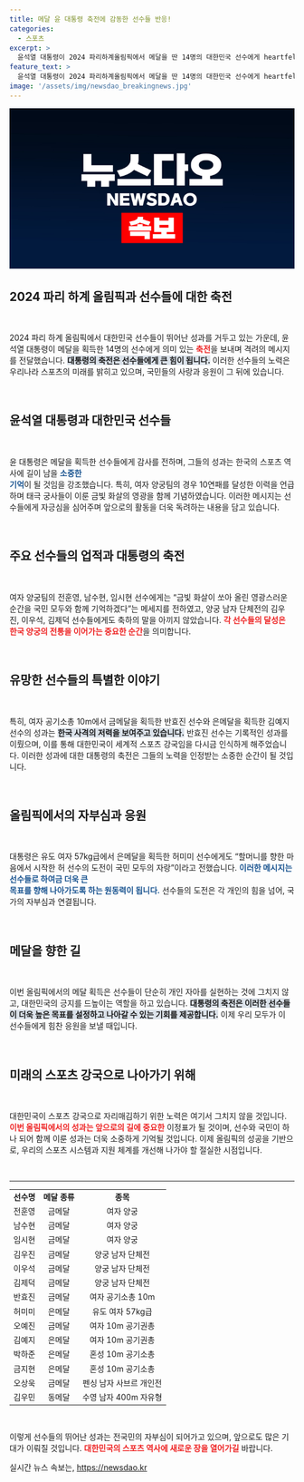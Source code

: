 ```yaml
---
title: 메달 윤 대통령 축전에 감동한 선수들 반응!
categories:
  - 스포츠
excerpt: >
  윤석열 대통령이 2024 파리하계올림픽에서 메달을 딴 14명의 대한민국 선수에게 heartfelt 축전을 보냈습니다! 각자의 영광스러운 순간을 국민과 나누며, 선수들의 지속적인 선전을 응원한다고 밝혔습니다. 클릭해서 자세한 내용을 확인하세요!
feature_text: >
  윤석열 대통령이 2024 파리하계올림픽에서 메달을 딴 14명의 대한민국 선수에게 heartfelt 축전을 보냈습니다! 각자의 영광스러운 순간을 국민과 나누며, 선수들의 지속적인 선전을 응원한다고 밝혔습니다. 클릭해서 자세한 내용을 확인하세요!
image: '/assets/img/newsdao_breakingnews.jpg'
---
```


<p><img src="/assets/img/newsdao_breakingnews.jpg" alt="implanttips 속보" /></p>

<h2 data-ke-size="size26">2024 파리 하계 올림픽과 선수들에 대한 축전</h2>

<p data-ke-size="size16">&nbsp;</p>

<p>2024 파리 하계 올림픽에서 대한민국 선수들이 뛰어난 성과를 거두고 있는 가운데, 윤석열 대통령이 메달을 획득한 14명의 선수에게 의미 있는 <b><span style="color: #ee2323;">축전</span></b>을 보내며 격려의 메시지를 전달했습니다. <b><span style="background-color: #21538527;">대통령의 축전은 선수들에게 큰 힘이 됩니다.</span></b> 이러한 선수들의 노력은 우리나라 스포츠의 미래를 밝히고 있으며, 국민들의 사랑과 응원이 그 뒤에 있습니다. </p>

<p data-ke-size="size16">&nbsp;</p>

<h2 data-ke-size="size26">윤석열 대통령과 대한민국 선수들</h2>

<p data-ke-size="size16">&nbsp;</p>

<p>윤 대통령은 메달을 획득한 선수들에게 감사를 전하며, 그들의 성과는 한국의 스포츠 역사에 길이 남을 <b><span style="color: #1a5490;">소중한<br> 기억</span></b>이 될 것임을 강조했습니다. 특히, 여자 양궁팀의 경우 10연패를 달성한 이력을 언급하며 태극 궁사들이 이룬 금빛 화살의 영광을 함께 기념하였습니다. 이러한 메시지는 선수들에게 자긍심을 심어주며 앞으로의 활동을 더욱 독려하는 내용을 담고 있습니다.</p>

<p data-ke-size="size16">&nbsp;</p>

<h2 data-ke-size="size26">주요 선수들의 업적과 대통령의 축전</h2>

<p data-ke-size="size16">&nbsp;</p>

<p>여자 양궁팀의 전훈영, 남수현, 임시현 선수에게는 “금빛 화살이 쏘아 올린 영광스러운 순간을 국민 모두와 함께 기억하겠다”는 메세지를 전하였고, 양궁 남자 단체전의 김우진, 이우석, 김제덕 선수들에게도 축하의 말을 아끼지 않았습니다. <b><span style="color: #ee2323;">각 선수들의 달성은 한국 양궁의 전통을 이어가는 중요한 순간</span></b>을 의미합니다.</p>

<p data-ke-size="size16">&nbsp;</p>

<h2 data-ke-size="size26">유망한 선수들의 특별한 이야기</h2>

<p data-ke-size="size16">&nbsp;</p>

<p>특히, 여자 공기소총 10m에서 금메달을 획득한 반효진 선수와 은메달을 획득한 김예지 선수의 성과는 <b><span style="background-color: #21538527;">한국 사격의 저력을 보여주고 있습니다.</span></b> 반효진 선수는 기록적인 성과를 이뤘으며, 이를 통해 대한민국이 세계적 스포츠 강국임을 다시금 인식하게 해주었습니다. 이러한 성과에 대한 대통령의 축전은 그들의 노력을 인정받는 소중한 순간이 될 것입니다.</p>

<p data-ke-size="size16">&nbsp;</p>

<h2 data-ke-size="size26">올림픽에서의 자부심과 응원</h2>

<p data-ke-size="size16">&nbsp;</p>

<p>대통령은 유도 여자 57kg급에서 은메달을 획득한 허미미 선수에게도 “할머니를 향한 마음에서 시작한 허 선수의 도전이 국민 모두의 자랑”이라고 전했습니다. <b><span style="color: #1a5490;">이러한 메시지는 선수들로 하여금 더욱 큰<br> 목표를 향해 나아가도록 하는 원동력이 됩니다.</span></b> 선수들의 도전은 각 개인의 힘을 넘어, 국가의 자부심과 연결됩니다.</p>

<p data-ke-size="size16">&nbsp;</p>

<h2 data-ke-size="size26">메달을 향한 길</h2>

<p data-ke-size="size16">&nbsp;</p>

<p>이번 올림픽에서의 메달 획득은 선수들이 단순히 개인 자아를 실현하는 것에 그치지 않고, 대한민국의 긍지를 드높이는 역할을 하고 있습니다. <b><span style="background-color: #21538527;">대통령의 축전은 이러한 선수들이 더욱 높은 목표를 설정하고 나아갈 수 있는 기회를 제공합니다.</span></b> 이제 우리 모두가 이 선수들에게 힘찬 응원을 보낼 때입니다.</p>

<p data-ke-size="size16">&nbsp;</p>

<h2 data-ke-size="size26">미래의 스포츠 강국으로 나아가기 위해</h2>

<p data-ke-size="size16">&nbsp;</p>

<p>대한민국이 스포츠 강국으로 자리매김하기 위한 노력은 여기서 그치지 않을 것입니다. <b><span style="color: #ee2323;">이번 올림픽에서의 성과는 앞으로의 길에 중요한</span></b> 이정표가 될 것이며, 선수와 국민이 하나 되어 함께 이룬 성과는 더욱 소중하게 기억될 것입니다. 이제 올림픽의 성공을 기반으로, 우리의 스포츠 시스템과 지원 체계를 개선해 나가야 할 절실한 시점입니다.</p>

<p data-ke-size="size16">&nbsp;</p>

<hr>

<table style="width:100%;">
  <tr>
    <td style="text-align: center; height: 17px;"><b>선수명</b></td>
    <td style="text-align: center; height: 17px;"><b>메달 종류</b></td>
    <td style="text-align: center; height: 17px;"><b>종목</b></td>
  </tr>
  <tr>
    <td style="text-align: center; height: 17px;">전훈영</td>
    <td style="text-align: center; height: 17px;">금메달</td>
    <td style="text-align: center; height: 17px;">여자 양궁</td>
  </tr>
  <tr>
    <td style="text-align: center; height: 17px;">남수현</td>
    <td style="text-align: center; height: 17px;">금메달</td>
    <td style="text-align: center; height: 17px;">여자 양궁</td>
  </tr>
  <tr>
    <td style="text-align: center; height: 17px;">임시현</td>
    <td style="text-align: center; height: 17px;">금메달</td>
    <td style="text-align: center; height: 17px;">여자 양궁</td>
  </tr>
  <tr>
    <td style="text-align: center; height: 17px;">김우진</td>
    <td style="text-align: center; height: 17px;">금메달</td>
    <td style="text-align: center; height: 17px;">양궁 남자 단체전</td>
  </tr>
  <tr>
    <td style="text-align: center; height: 17px;">이우석</td>
    <td style="text-align: center; height: 17px;">금메달</td>
    <td style="text-align: center; height: 17px;">양궁 남자 단체전</td>
  </tr>
  <tr>
    <td style="text-align: center; height: 17px;">김제덕</td>
    <td style="text-align: center; height: 17px;">금메달</td>
    <td style="text-align: center; height: 17px;">양궁 남자 단체전</td>
  </tr>
  <tr>
    <td style="text-align: center; height: 17px;">반효진</td>
    <td style="text-align: center; height: 17px;">금메달</td>
    <td style="text-align: center; height: 17px;">여자 공기소총 10m</td>
  </tr>
  <tr>
    <td style="text-align: center; height: 17px;">허미미</td>
    <td style="text-align: center; height: 17px;">은메달</td>
    <td style="text-align: center; height: 17px;">유도 여자 57kg급</td>
  </tr>
  <tr>
    <td style="text-align: center; height: 17px;">오예진</td>
    <td style="text-align: center; height: 17px;">금메달</td>
    <td style="text-align: center; height: 17px;">여자 10m 공기권총</td>
  </tr>
  <tr>
    <td style="text-align: center; height: 17px;">김예지</td>
    <td style="text-align: center; height: 17px;">은메달</td>
    <td style="text-align: center; height: 17px;">여자 10m 공기권총</td>
  </tr>
  <tr>
    <td style="text-align: center; height: 17px;">박하준</td>
    <td style="text-align: center; height: 17px;">은메달</td>
    <td style="text-align: center; height: 17px;">혼성 10m 공기소총</td>
  </tr>
  <tr>
    <td style="text-align: center; height: 17px;">금지현</td>
    <td style="text-align: center; height: 17px;">은메달</td>
    <td style="text-align: center; height: 17px;">혼성 10m 공기소총</td>
  </tr>
  <tr>
    <td style="text-align: center; height: 17px;">오상욱</td>
    <td style="text-align: center; height: 17px;">금메달</td>
    <td style="text-align: center; height: 17px;">펜싱 남자 사브르 개인전</td>
  </tr>
  <tr>
    <td style="text-align: center; height: 17px;">김우민</td>
    <td style="text-align: center; height: 17px;">동메달</td>
    <td style="text-align: center; height: 17px;">수영 남자 400m 자유형</td>
  </tr>
</table>

<p data-ke-size="size16">&nbsp;</p>

<p>이렇게 선수들의 뛰어난 성과는 전국민의 자부심이 되어가고 있으며, 앞으로도 많은 기대가 이뤄질 것입니다. <b><span style="color: #ee2323;">대한민국의 스포츠 역사에 새로운 장을 열어가길</span></b> 바랍니다.</p>
실시간 뉴스 속보는, <a href="https://newsdao.kr" rel="dofollow">https://newsdao.kr</a>


